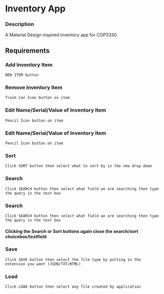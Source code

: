 # Inventory App
### Description
A Material Design inspired inventory app for COP3330.

## Requirements
### Add Inventory Item
`NEW ITEM button`

### Remove Inventory Item
`Trash Can Icon button on item`

### Edit Name/Serial/Value of Inventory Item
`Pencil Icon button on item`

### Edit Name/Serial/Value of Inventory Item
`Pencil Icon button on item`

### Sort
`Click SORT button then select what to sort by in the new drop down`

### Search
`Click SEARCH button then select what field we are searching then type the query in the text box`

### Search
`Click SEARCH button then select what field we are searching then type the query in the text box`

#### Clicking the Search or Sort buttons again close the search/sort choicebox/textfield
### Save
`Click SAVE button then select the file type by putting in the extension you want (JSON/TXT/HTML)`

### Load
`Click LOAD button then select any file created by application`
